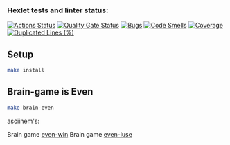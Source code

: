### Hexlet tests and linter status:
[![Actions Status](https://github.com/feg55/frontend-project-44/actions/workflows/hexlet-check.yml/badge.svg)](https://github.com/feg55/frontend-project-44/actions)
[![Quality Gate Status](https://sonarcloud.io/api/project_badges/measure?project=feg55_frontend-project-44&metric=alert_status)](https://sonarcloud.io/summary/new_code?id=feg55_frontend-project-44)
[![Bugs](https://sonarcloud.io/api/project_badges/measure?project=feg55_frontend-project-44&metric=bugs)](https://sonarcloud.io/summary/new_code?id=feg55_frontend-project-44)
[![Code Smells](https://sonarcloud.io/api/project_badges/measure?project=feg55_frontend-project-44&metric=code_smells)](https://sonarcloud.io/summary/new_code?id=feg55_frontend-project-44)
[![Coverage](https://sonarcloud.io/api/project_badges/measure?project=feg55_frontend-project-44&metric=coverage)](https://sonarcloud.io/summary/new_code?id=feg55_frontend-project-44)
[![Duplicated Lines (%)](https://sonarcloud.io/api/project_badges/measure?project=feg55_frontend-project-44&metric=duplicated_lines_density)](https://sonarcloud.io/summary/new_code?id=feg55_frontend-project-44)

## Setup

```bash
make install
```

## Brain-game is Even

```bash
make brain-even
```

asciinem's:

Brain game [even-win](https://asciinema.org/a/9iHY2B2zvjP8SBv99F4LUA1ud)
Brain game [even-luse](https://asciinema.org/a/jw1WBAtsqTG1wcc8uoouHVQIR)